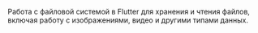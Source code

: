 Работа с файловой системой в Flutter для хранения и чтения файлов, включая работу с изображениями, видео и другими типами данных.